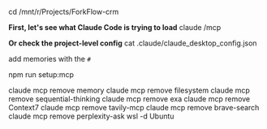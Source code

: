 cd /mnt/r/Projects/ForkFlow-crm

**First, let's see what Claude Code is trying to load**
claude /mcp

**Or check the project-level config**
cat .claude/claude_desktop_config.json


add memories with the `#`


npm run setup:mcp

claude mcp remove memory
claude mcp remove filesystem
claude mcp remove sequential-thinking
claude mcp remove exa
claude mcp remove Context7
claude mcp remove tavily-mcp
claude mcp remove brave-search
claude mcp remove perplexity-ask
wsl -d Ubuntu


